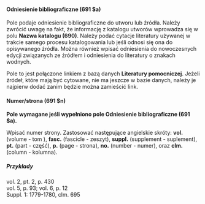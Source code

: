 #### Odniesienie bibliograficzne (691 $a)

Pole podaje odniesienie bibliograficzne do utworu lub źródła. Należy zwrócić uwagę na fakt, że informację z katalogu utworów wprowadza się w polu **Nazwa katalogu (690)**. Należy podać cytacje literatury używanej w trakcie samego procesu katalogowania lub jeśli odnosi się ona do opisywanego źródła. Można również wpisać odniesienia do nowoczesnych edycji związanych ze źródłem i odniesienia do literatury o znakach wodnych.

Pole to jest połączone linkiem z bazą danych **Literatury pomocniczej**. Jeżeli źródeł, które mają być cytowane, nie ma jeszcze w bazie danych, należy je najpierw dodać zanim będzie można zamieścić link.

#### Numer/strona (691 $n)

**Pole wymagane jeśli wypełniono pole Odniesienie bibliograficzne (691 $a).**

Wpisać numer strony. Zastosować następujące angielskie skróty: **vol.** (volume - tom ), **fasc.** (fascicle - zeszyt), **suppl.** (supplement - suplement), **pt.** (part - część), **p.** (page - strona), **no.** (number - numer), oraz **clm.** (column - kolumna).

##### Przykłady  
vol. 2, pt. 2, p. 430  
vol. 5, p. 93; vol. 6, p. 12  
Suppl. 1: 1779-1780, clm. 695

